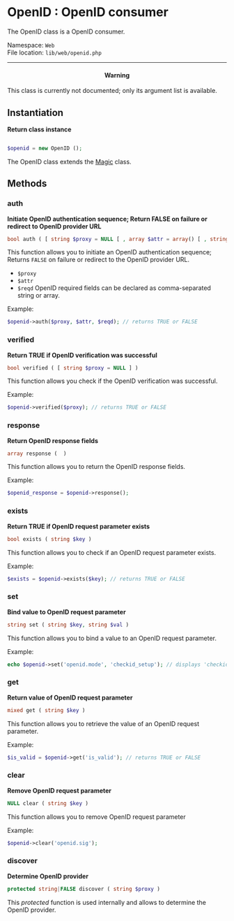 # OpenID : OpenID consumer

The OpenID class is a OpenID consumer.

Namespace: `Web` <br>
File location: `lib/web/openid.php`

---

<div class="alert alert-error"><h4 style="text-align:center">Warning</h4>
<p>This class is currently not documented; only its argument list is available.</p></div>

## Instantiation

**Return class instance**

```php

$openid = new OpenID ();

```
The OpenID class extends the [Magic](magic) class.


## Methods


### auth

**Initiate OpenID authentication sequence; Return FALSE on failure or redirect to OpenID provider URL**

``` php
bool auth ( [ string $proxy = NULL [ , array $attr = array() [ , string|array $reqd = NULL ] ] ] ) 
```

This function allows you to initiate an OpenID authentication sequence; Returns `FALSE` on failure or redirect to the OpenID provider URL. 

+ `$proxy` 
+ `$attr`
+ `$reqd` OpenID required fields can be declared as comma-separated string or array. 

Example:

``` php
$openid->auth($proxy, $attr, $reqd); // returns TRUE or FALSE
```

### verified

**Return TRUE if OpenID verification was successful**

``` php
bool verified ( [ string $proxy = NULL ] ) 
```

This function allows you check if the OpenID verification was successful. 

Example:

``` php
$openid->verified($proxy); // returns TRUE or FALSE
```

### response

**Return OpenID response fields**

``` php
array response (  ) 
```

This function allows you to return the OpenID response fields. 

Example:

``` php
$openid_response = $openid->response();
```

### exists

**Return TRUE if OpenID request parameter exists**

``` php
bool exists ( string $key ) 
```

This function allows you to check if an OpenID request parameter exists. 

Example:

``` php
$exists = $openid->exists($key); // returns TRUE or FALSE
```

### set

**Bind value to OpenID request parameter**

``` php
string set ( string $key, string $val ) 
```

This function allows you to bind a value to an OpenID request parameter. 

Example:

``` php
echo $openid->set('openid.mode', 'checkid_setup'); // displays 'checkid_setup'
```

### get

**Return value of OpenID request parameter**

``` php
mixed get ( string $key ) 
```

This function allows you to retrieve the value of an OpenID request parameter. 

Example:

``` php
$is_valid = $openid->get('is_valid'); // returns TRUE or FALSE
```

### clear

**Remove OpenID request parameter**

``` php
NULL clear ( string $key ) 
```

This function allows you to remove OpenID request parameter 

Example:

``` php
$openid->clear('openid.sig');
```

### discover

**Determine OpenID provider**

``` php
protected string|FALSE discover ( string $proxy ) 
```

This _protected_ function is used internally and allows to determine the OpenID provider. 


